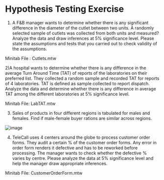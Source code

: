 # Hypothesis Testing Exercise
1) A F&B manager wants to determine whether there is any significant difference in the diameter of the cutlet between two units. A randomly selected sample of cutlets was collected from both units and measured? Analyze the data and draw inferences at 5% significance level. Please state the assumptions and tests that you carried out to check validity of the assumptions.

  Minitab File : Cutlets.mtw

2)A hospital wants to determine whether there is any difference in the average Turn Around Time (TAT) of reports of the laboratories on their preferred list. They collected a random sample and recorded TAT for reports of 4 laboratories. TAT is defined as sample collected to report dispatch.
Analyze the data and determine whether there is any difference in average TAT among the different laboratories at 5% significance level.

  Minitab File: LabTAT.mtw

3) Sales of products in four different regions is tabulated for males and females. Find if male-female buyer rations are similar across regions.

  ![image](https://user-images.githubusercontent.com/132412465/236320492-585a97db-9cba-496a-ac5d-c7d0e66dc158.png)

4) TeleCall uses 4 centers around the globe to process customer order forms. They audit a certain %  of the customer order forms. Any error in order form renders it defective and has to be reworked before processing.  The manager wants to check whether the defective %  varies by centre. Please analyze the data at 5% significance level and help the manager draw appropriate inferences.

  Minitab File: CustomerOrderForm.mtw
  
